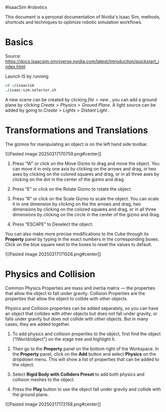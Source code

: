 #IsaacSim #robotics 

This document is a personal documentation of Nvidia's Isaac Sim, methods, shortcuts and techniques to optimize robotic simulation workflows.

# Basics 

Source: https://docs.isaacsim.omniverse.nvidia.com/latest/introduction/quickstart_index.html

Launch IS by running 
```bash
cd ~/isaacsim
./isaac-sim.selector.sh
```

A new scene can be created by clicking $file > new$ , you can add a ground plane by clicking $Create > Physics > Ground \ Plane$. A light source can be added by going to $Create > Lights > Distant \ Light$ . 

# Transformations and Translations

The gizmos for manipulating an object is on the left hand side toolbar.

![[Pasted image 20250217170759.png#center]]

1. Press “W” or click on the Move Gizmo to drag and move the object. You can move it in only one axis by clicking on the arrows and drag, in two axes by clicking on the colored squares and drag, or in all three axes by clicking on the dot in the center of the gizmo and drag.
    
2. Press “E” or click on the Rotate Gizmo to rotate the object.
    
3. Press “R” or click on the Scale Gizmo to scale the object. You can scale it in one dimension by clicking on the the arrows and drag, two dimensions by clicking on the colored squares and drag, or in all three dimensions by clicking on the circle in the center of the gizmo and drag.
    
4. Press “ESCAPE” to Deselect the object.

You can also make more precise modifications to the Cube through its **Property** panel by typing in the exact numbers in the corresponding boxes. Click on the blue square next to the boxes to reset the values to default.

![[Pasted image 20250217171026.png#center]]


# Physics and Collision 

Common Physics Properties are mass and inertia matrix — the properties that allow the object to fall under gravity. Collision Properties are the properties that allow the object to collide with other objects.

Physics and Collision properties can be added separately, so you can have an object that collides with other objects but does not fall under gravity, or falls under gravity but does not collide with other objects. But in many cases, they are added together.

1. To add physics and collision properties to the object, first find the object (“/World/object”) on the stage tree and highlight it.
    
2. Then go to the **Property** panel on the bottom right of the Workspace. In the **Property** panel, click on the **Add** button and select **Physics** on the dropdown menu. This will show a list of properties that can be added to the object.
    
3. Select **Rigid Body with Colliders Preset** to add both physics and collision meshes to the object.
    
4. Press the **Play** button to see the object fall under gravity and collide with the ground plane.

![[Pasted image 20250217172158.png#center]]







